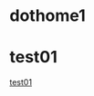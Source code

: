 # dothome1

# test01
<a href = "https://chohyunjun0107.github.io/dothome1/test/test01.html">test01</a>
